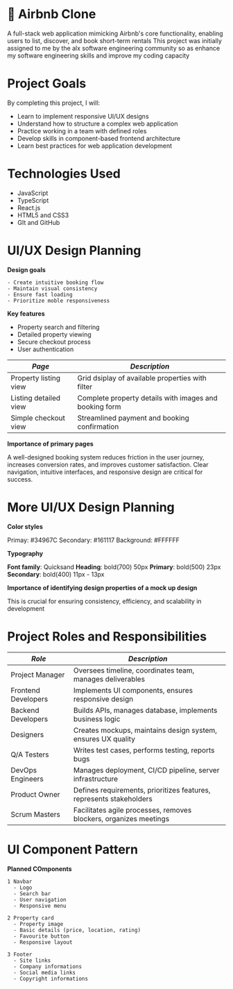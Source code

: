# 🏡 Airbnb Clone
A full-stack web application mimicking Airbnb's core functionality, enabling users to list, discover, and book short-term rentals
This project was initially assigned to me by the alx software engineering community so as enhance my software engineering skills and improve my coding capacity 

# Project Goals
By completing this project, I will:
  - Learn to implement responsive UI/UX designs
  - Understand how to structure a complex web application
  - Practice working in a team with defined roles
  - Develop skills in component-based frontend architecture
  - Learn best practices for web application development

# Technologies Used
  - JavaScript
  - TypeScript
  - React.js
  - HTML5 and CSS3
  - GIt and GitHub
    
# UI/UX Design Planning
  **Design goals**
  
    - Create intuitive booking flow
    - Maintain visual consistency
    - Ensure fast loading
    - Prioritize moble responsiveness
    
  **Key features**
  - Property search and filtering
  - Detailed property viewing
  - Secure checkout process
  - User authentication

 
  |         *Page*          |                  *Description*                           |
  |-------------------------|----------------------------------------------------------|
  |  Property listing view  | Grid dsiplay of available properties with filter         |
  |  Listing detailed view  | Complete property details with images and booking form   |
  |  Simple checkout view   |  Streamlined payment and booking confirmation            |

  
  **Importance of primary pages**
  
A well-designed booking system reduces friction in the user journey, increases conversion rates, and improves customer satisfaction. Clear navigation, intuitive interfaces, and responsive design are critical for success.


# More UI/UX Design Planning
  **Color styles**

  Primay: #34967C
  Secondary: #161117
  Background: #FFFFFF

  **Typography**
  
  **Font family**: Quicksand
  **Heading**: bold(700) 50px
  **Primary**: bold(500) 23px
  **Secondary**: bold(400) 11px - 13px

  **Importance of identifying design properties of a mock up design**
  
This is crucial for ensuring consistency, efficiency, and scalability in development
   
# Project Roles and Responsibilities


|       *Role*           |                   *Description*                                      |
|  ----------------------|----------------------------------------------------------------------|
|  Project Manager       | Oversees timeline, coordinates team, manages deliverables            |
|  Frontend Developers   | Implements UI components, ensures responsive design                  |
|  Backend Developers    | Builds APIs, manages database, implements business logic             |
|  Designers             | Creates mockups, maintains design system, ensures UX quality         |
|  Q/A Testers           | Writes test cases, performs testing, reports bugs                    |
|  DevOps Engineers      | Manages deployment, CI/CD pipeline, server infrastructure            |
|  Product Owner         | Defines requirements, prioritizes features, represents stakeholders  |
|  Scrum Masters         | Facilitates agile processes, removes blockers, organizes meetings    |

  
# UI Component Pattern

**Planned COmponents**

    1 Navbar 
      - Logo
      - Search bar
      - User navigation
      - Responsive menu
      
    2 Property card
      - Property image
      - Basic details (price, location, rating)
      - Favourite button
      - Responsive layout

    3 Footer
      - Site links
      - Company informations
      - Social media links
      - Copyright informations
